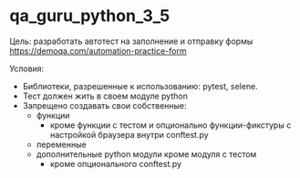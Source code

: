 # qa_guru_python_3_5

Цель: разработать автотест на заполнение и отправку формы https://demoqa.com/automation-practice-form

Условия:
- Библиотеки, разрешенные к использованию: pytest, selene.
- Тест должен жить в своем модуле python 
- Запрещено создавать свои собственные:
  - функции
    - кроме функции с тестом и опционально функции-фикстуры с настройкой браузера внутри conftest.py
  - переменные
  - дополнительные python модули кроме модуля с тестом
    - кроме опционального conftest.py
